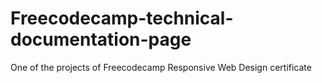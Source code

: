 # Freecodecamp-technical-documentation-page
One of the projects of Freecodecamp Responsive Web Design certificate
